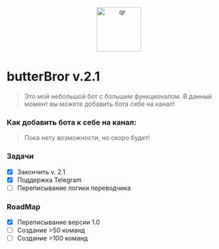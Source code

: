 <p align="center">
 <img width="100px" src="https://kappa.lol/VyC5V" alt="qr"/>
</p>

# butterBror v.2.1
> Это мой небольшой бот с большим функционалом. В данный момент вы можете добавить бота себе на канал! 

### Как добавить бота к себе на канал:
> Пока нету возможности, но скоро будет!

### Задачи
- [x] Закончить v. 2.1
- [x] Поддержка Telegram
- [ ] Переписывание логики переводчика

### RoadMap
- [x] Переписывание версии 1.0
- [ ] Создание >50 команд
- [ ] Создание >100 команд
